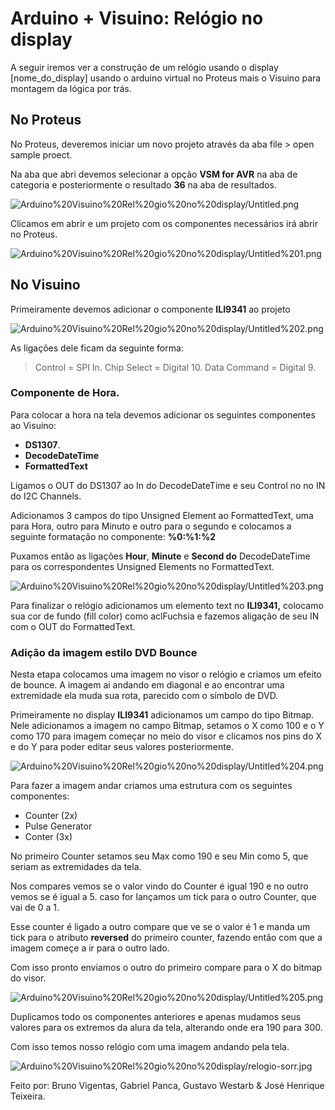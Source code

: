 # Arduino + Visuino: Relógio no display

A seguir iremos ver a construção de um relógio usando o display [nome_do_display] usando o arduino virtual no Proteus mais o Visuino para montagem da lógica por trás.

## No Proteus

No Proteus, deveremos  iniciar um novo projeto através da aba file > open sample proect.

Na aba que abri devemos selecionar a opção **VSM for AVR**  na aba de categoria e posteriormente o resultado **36** na aba de resultados.

![Arduino%20Visuino%20Rel%20gio%20no%20display/Untitled.png](Arduino%20Visuino%20Rel%20gio%20no%20display/Untitled.png)

Clicamos em abrir e um projeto com os componentes necessários irá abrir no Proteus.

![Arduino%20Visuino%20Rel%20gio%20no%20display/Untitled%201.png](Arduino%20Visuino%20Rel%20gio%20no%20display/Untitled%201.png)

## No Visuino

Primeiramente devemos adicionar o componente **ILI9341** ao projeto

 

![Arduino%20Visuino%20Rel%20gio%20no%20display/Untitled%202.png](Arduino%20Visuino%20Rel%20gio%20no%20display/Untitled%202.png)

As ligações dele ficam da seguinte forma:

> Control = SPI In.
Chip Select = Digital 10.
Data Command = Digital 9.

### Componente de Hora.

Para colocar a hora na tela devemos adicionar os seguintes componentes ao Visuino: 

- **DS1307**.
- **DecodeDateTime**
- **FormattedText**

Ligamos o OUT do DS1307 ao In do DecodeDateTime e seu Control no no IN do I2C Channels.

Adicionamos 3 campos do tipo Unsigned Element ao FormattedText, uma para Hora, outro para Minuto e outro para o segundo e colocamos a seguinte formatação no componente: **%0:%1:%2**

Puxamos então as ligações **Hour**, **Minute** e **Second do** DecodeDateTime para os correspondentes Unsigned Elements no FormattedText.

![Arduino%20Visuino%20Rel%20gio%20no%20display/Untitled%203.png](Arduino%20Visuino%20Rel%20gio%20no%20display/Untitled%203.png)

 

Para finalizar o relógio adicionamos um elemento text no **ILI9341,** colocamo sua cor de fundo (fill color) como aclFuchsia e fazemos aligação de seu IN com o OUT do FormattedText.

### Adição da imagem estilo DVD Bounce

Nesta etapa colocamos uma imagem no visor o relógio e criamos um efeito de bounce. A imagem ai andando em diagonal e ao encontrar uma extremidade ela muda sua rota, parecido com o símbolo de DVD.

Primeiramente no display **ILI9341** adicionamos um campo do tipo Bitmap. Nele adicionamos a imagem no campo Bitmap, setamos o X como 100 e o Y como 170 para imagem começar no meio do visor e clicamos nos pins do X e do Y para poder editar seus valores posteriormente.

![Arduino%20Visuino%20Rel%20gio%20no%20display/Untitled%204.png](Arduino%20Visuino%20Rel%20gio%20no%20display/Untitled%204.png)

Para fazer a imagem andar criamos uma estrutura com os seguintes componentes:

- Counter (2x)
- Pulse Generator
- Conter (3x)

No primeiro Counter setamos seu Max como 190 e seu Min como 5, que seriam as extremidades da tela. 

Nos compares vemos se o valor vindo do Counter é igual 190 e no outro vemos se é igual a 5. caso for lançamos um tick para o outro Counter, que vai de 0 a 1. 

Esse counter é ligado a outro compare que ve se o valor é 1 e manda um tick para o atributo **reversed** do primeiro counter, fazendo então com que a imagem começe a ir para o outro lado.

Com isso pronto enviamos o outro do primeiro compare para o X do bitmap do visor.

![Arduino%20Visuino%20Rel%20gio%20no%20display/Untitled%205.png](Arduino%20Visuino%20Rel%20gio%20no%20display/Untitled%205.png)

Duplicamos todo os componentes anteriores e apenas mudamos seus valores para os extremos da alura da tela, alterando onde era 190 para 300.

Com isso temos nosso relógio com uma imagem andando pela tela.

![Arduino%20Visuino%20Rel%20gio%20no%20display/relogio-sorr.jpg](Arduino%20Visuino%20Rel%20gio%20no%20display/relogio-sorr.jpg)

Feito por: Bruno Vigentas, Gabriel Panca, Gustavo Westarb & José Henrique Teixeira.